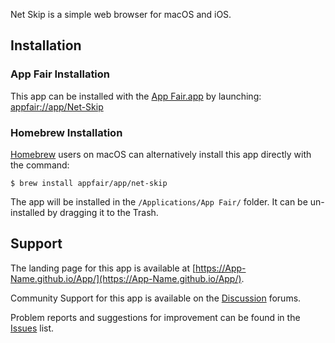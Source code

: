 
Net Skip is a simple web browser for macOS and iOS.

## Installation

### App Fair Installation

This app can be installed with the [App Fair.app](https://www.appfair.net)
by launching: [appfair://app/Net-Skip](appfair://app/Net-Skip)

### Homebrew Installation

[Homebrew](https://brew.sh/) users on macOS can alternatively
install this app directly with the command:

```shell
$ brew install appfair/app/net-skip
```

The app will be installed in the `/Applications/App Fair/` folder.
It can be un-installed by dragging it to the Trash.

## Support

The landing page for this app is available at
[https://App-Name.github.io/App/](https://App-Name.github.io/App/).

Community Support for this app is available on the
[Discussion](../../discussions) forums.

Problem reports and suggestions for improvement can be found in the
[Issues](../../issues) list.

